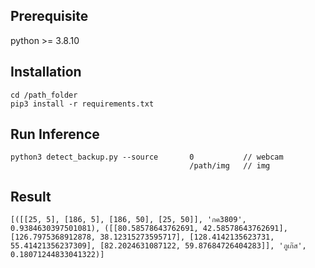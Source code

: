## Prerequisite
python >= 3.8.10

## Installation

```
cd /path_folder
pip3 install -r requirements.txt
```

## Run Inference

```
python3 detect_backup.py --source       0           // webcam
                                        /path/img   // img
```

## Result
```
[([[25, 5], [186, 5], [186, 50], [25, 50]], 'กค3809', 0.9384630397501081), ([[80.58578643762691, 42.58578643762691], 
[126.7975368912878, 38.12315273595717], [128.4142135623731, 55.41421356237309], [82.2024631087122, 59.87684726404283]], 'ภูเก๊ส', 0.18071244833041322)]
```